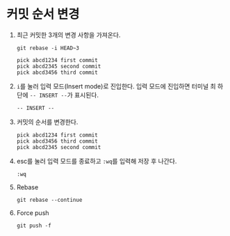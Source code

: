 # 커밋 순서 변경

1. 최근 커밋한 3개의 변경 사항을 가져온다.

    ```
    git rebase -i HEAD~3
    ```
    
    ```
    pick abcd1234 first commit
    pick abcd2345 second commit
    pick abcd3456 third commit
    ```

 2. `i`를 눌러 입력 모드(Insert mode)로 진입한다. 입력 모드에 진입하면 터미널 최 하단에 `-- INSERT --`가 표시된다.

    ```
    -- INSERT --
    ```

 3. 커밋의 순서를 변경한다.

    ```
    pick abcd1234 first commit
    pick abcd3456 third commit
    pick abcd2345 second commit
    ```

4. esc를 눌러 입력 모드를 종료하고 `:wq`를 입력해 저장 후 나간다.

    ```
    :wq
    ```

5. Rebase

    ```
    git rebase --continue
    ```

6. Force push

    ```
    git push -f
    ```